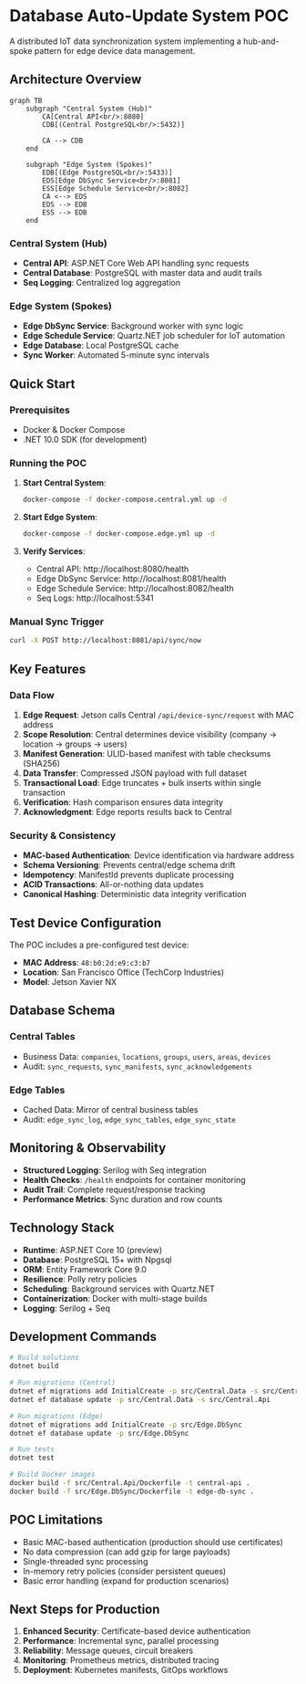 # Database Auto-Update System POC

A distributed IoT data synchronization system implementing a hub-and-spoke pattern for edge device data management.

## Architecture Overview

```mermaid
graph TB
    subgraph "Central System (Hub)"
        CA[Central API<br/>:8080]
        CDB[(Central PostgreSQL<br/>:5432)]
        
        CA --> CDB
    end
    
    subgraph "Edge System (Spokes)"
        EDB[(Edge PostgreSQL<br/>:5433)]
        EDS[Edge DbSync Service<br/>:8081]
        ESS[Edge Schedule Service<br/>:8082]
        CA <--> EDS
        EDS --> EDB
        ESS --> EDB
    end
```

### Central System (Hub)
- **Central API**: ASP.NET Core Web API handling sync requests
- **Central Database**: PostgreSQL with master data and audit trails
- **Seq Logging**: Centralized log aggregation

### Edge System (Spokes)
- **Edge DbSync Service**: Background worker with sync logic
- **Edge Schedule Service**: Quartz.NET job scheduler for IoT automation
- **Edge Database**: Local PostgreSQL cache
- **Sync Worker**: Automated 5-minute sync intervals

## Quick Start

### Prerequisites
- Docker & Docker Compose
- .NET 10.0 SDK (for development)

### Running the POC

1. **Start Central System**:
   ```bash
   docker-compose -f docker-compose.central.yml up -d
   ```

2. **Start Edge System**:
   ```bash
   docker-compose -f docker-compose.edge.yml up -d
   ```

3. **Verify Services**:
   - Central API: http://localhost:8080/health
   - Edge DbSync Service: http://localhost:8081/health
   - Edge Schedule Service: http://localhost:8082/health
   - Seq Logs: http://localhost:5341

### Manual Sync Trigger

```bash
curl -X POST http://localhost:8081/api/sync/now
```

## Key Features

### Data Flow
1. **Edge Request**: Jetson calls Central `/api/device-sync/request` with MAC address
2. **Scope Resolution**: Central determines device visibility (company → location → groups → users)
3. **Manifest Generation**: ULID-based manifest with table checksums (SHA256)
4. **Data Transfer**: Compressed JSON payload with full dataset
5. **Transactional Load**: Edge truncates + bulk inserts within single transaction
6. **Verification**: Hash comparison ensures data integrity
7. **Acknowledgment**: Edge reports results back to Central

### Security & Consistency
- **MAC-based Authentication**: Device identification via hardware address
- **Schema Versioning**: Prevents central/edge schema drift
- **Idempotency**: ManifestId prevents duplicate processing
- **ACID Transactions**: All-or-nothing data updates
- **Canonical Hashing**: Deterministic data integrity verification

## Test Device Configuration

The POC includes a pre-configured test device:
- **MAC Address**: `48:b0:2d:e9:c3:b7`
- **Location**: San Francisco Office (TechCorp Industries)
- **Model**: Jetson Xavier NX

## Database Schema

### Central Tables
- Business Data: `companies`, `locations`, `groups`, `users`, `areas`, `devices`
- Audit: `sync_requests`, `sync_manifests`, `sync_acknowledgements`

### Edge Tables
- Cached Data: Mirror of central business tables
- Audit: `edge_sync_log`, `edge_sync_tables`, `edge_sync_state`

## Monitoring & Observability

- **Structured Logging**: Serilog with Seq integration
- **Health Checks**: `/health` endpoints for container monitoring
- **Audit Trail**: Complete request/response tracking
- **Performance Metrics**: Sync duration and row counts

## Technology Stack

- **Runtime**: ASP.NET Core 10 (preview)
- **Database**: PostgreSQL 15+ with Npgsql
- **ORM**: Entity Framework Core 9.0
- **Resilience**: Polly retry policies
- **Scheduling**: Background services with Quartz.NET
- **Containerization**: Docker with multi-stage builds
- **Logging**: Serilog + Seq

## Development Commands

```bash
# Build solutions
dotnet build

# Run migrations (Central)
dotnet ef migrations add InitialCreate -p src/Central.Data -s src/Central.Api
dotnet ef database update -p src/Central.Data -s src/Central.Api

# Run migrations (Edge)
dotnet ef migrations add InitialCreate -p src/Edge.DbSync
dotnet ef database update -p src/Edge.DbSync

# Run tests
dotnet test

# Build Docker images
docker build -f src/Central.Api/Dockerfile -t central-api .
docker build -f src/Edge.DbSync/Dockerfile -t edge-db-sync .
```

## POC Limitations

- Basic MAC-based authentication (production should use certificates)
- No data compression (can add gzip for large payloads)
- Single-threaded sync processing
- In-memory retry policies (consider persistent queues)
- Basic error handling (expand for production scenarios)

## Next Steps for Production

1. **Enhanced Security**: Certificate-based device authentication
2. **Performance**: Incremental sync, parallel processing
3. **Reliability**: Message queues, circuit breakers
4. **Monitoring**: Prometheus metrics, distributed tracing
5. **Deployment**: Kubernetes manifests, GitOps workflows